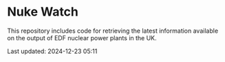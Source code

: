 # Nuke Watch

This repository includes code for retrieving the latest information available on the output of EDF nuclear power plants in the UK.

Last updated: 2024-12-23 05:11